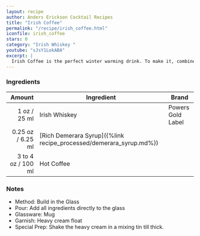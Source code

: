 ```yaml
---
layout: recipe
author: Anders Erickson Cocktail Recipes
title: "Irish Coffee"
permalink: "/recipe/irish_coffee.html"
iconfile: irish_coffee
stars: 0
category: "Irish Whiskey "
youtube: "sJsY1LokABA"
excerpt: |
  Irish Coffee is the perfect winter warming drink. To make it, combine Irish whiskey with sugar and coffee, and top it with cream.
---
```


### Ingredients

|    Amount | Ingredient                                               | Brand             |
| --------: | -------------------------------------------------------- | ----------------- |
|      1 oz / 25 ml | Irish Whiskey                                            | Powers Gold Label |
|   0.25 oz / 6.25 ml | [Rich Demerara Syrup]({%link recipe_processed/demerara_syrup.md%}) |
| 3 to 4 oz / 100 ml | Hot Coffee                                               |

### Notes

- Method: Build in the Glass
- Pour: Add all ingredients directly to the glass
- Glassware: Mug
- Garnish: Heavy cream float
- Special Prep: Shake the heavy cream in a mixing tin till thick.
